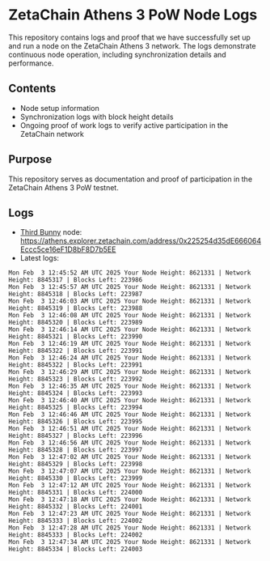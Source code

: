 # ZetaChain Athens 3 PoW Node Logs
This repository contains logs and proof that we have successfully set up and run a node on the ZetaChain Athens 3 network. The logs demonstrate continuous node operation, including synchronization details and performance.

## Contents
- Node setup information
- Synchronization logs with block height details
- Ongoing proof of work logs to verify active participation in the ZetaChain network

## Purpose
This repository serves as documentation and proof of participation in the ZetaChain Athens 3 PoW testnet.

## Logs

- [Third Bunny](https://thirdbunny.xyz/) node: https://athens.explorer.zetachain.com/address/0x225254d35dE666064Eccc5ce16eF1D8bF8D7b5EE
- Latest logs:
```
Mon Feb  3 12:45:52 AM UTC 2025 Your Node Height: 8621331 | Network Height: 8845317 | Blocks Left: 223986
Mon Feb  3 12:45:57 AM UTC 2025 Your Node Height: 8621331 | Network Height: 8845318 | Blocks Left: 223987
Mon Feb  3 12:46:03 AM UTC 2025 Your Node Height: 8621331 | Network Height: 8845319 | Blocks Left: 223988
Mon Feb  3 12:46:08 AM UTC 2025 Your Node Height: 8621331 | Network Height: 8845320 | Blocks Left: 223989
Mon Feb  3 12:46:14 AM UTC 2025 Your Node Height: 8621331 | Network Height: 8845321 | Blocks Left: 223990
Mon Feb  3 12:46:19 AM UTC 2025 Your Node Height: 8621331 | Network Height: 8845322 | Blocks Left: 223991
Mon Feb  3 12:46:24 AM UTC 2025 Your Node Height: 8621331 | Network Height: 8845322 | Blocks Left: 223991
Mon Feb  3 12:46:29 AM UTC 2025 Your Node Height: 8621331 | Network Height: 8845323 | Blocks Left: 223992
Mon Feb  3 12:46:35 AM UTC 2025 Your Node Height: 8621331 | Network Height: 8845324 | Blocks Left: 223993
Mon Feb  3 12:46:40 AM UTC 2025 Your Node Height: 8621331 | Network Height: 8845325 | Blocks Left: 223994
Mon Feb  3 12:46:46 AM UTC 2025 Your Node Height: 8621331 | Network Height: 8845326 | Blocks Left: 223995
Mon Feb  3 12:46:51 AM UTC 2025 Your Node Height: 8621331 | Network Height: 8845327 | Blocks Left: 223996
Mon Feb  3 12:46:56 AM UTC 2025 Your Node Height: 8621331 | Network Height: 8845328 | Blocks Left: 223997
Mon Feb  3 12:47:02 AM UTC 2025 Your Node Height: 8621331 | Network Height: 8845329 | Blocks Left: 223998
Mon Feb  3 12:47:07 AM UTC 2025 Your Node Height: 8621331 | Network Height: 8845330 | Blocks Left: 223999
Mon Feb  3 12:47:12 AM UTC 2025 Your Node Height: 8621331 | Network Height: 8845331 | Blocks Left: 224000
Mon Feb  3 12:47:18 AM UTC 2025 Your Node Height: 8621331 | Network Height: 8845332 | Blocks Left: 224001
Mon Feb  3 12:47:23 AM UTC 2025 Your Node Height: 8621331 | Network Height: 8845333 | Blocks Left: 224002
Mon Feb  3 12:47:28 AM UTC 2025 Your Node Height: 8621331 | Network Height: 8845333 | Blocks Left: 224002
Mon Feb  3 12:47:34 AM UTC 2025 Your Node Height: 8621331 | Network Height: 8845334 | Blocks Left: 224003
```
